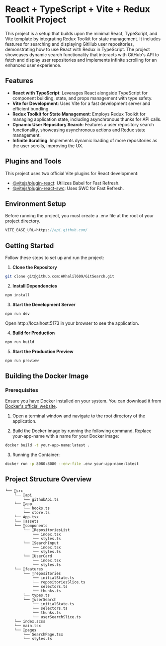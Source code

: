 # React + TypeScript + Vite + Redux Toolkit Project

This project is a setup that builds upon the minimal React, TypeScript, and Vite template by integrating Redux Toolkit for state management. It includes features for searching and displaying GitHub user repositories, demonstrating how to use React with Redux in TypeScript. The project showcases dynamic search functionality that interacts with GitHub's API to fetch and display user repositories and implements infinite scrolling for an enhanced user experience.

## Features

- **React with TypeScript**: Leverages React alongside TypeScript for component building, state, and props management with type safety.
- **Vite for Development**: Uses Vite for a fast development server and efficient bundling.
- **Redux Toolkit for State Management**: Employs Redux Toolkit for managing application state, including asynchronous thunks for API calls.
- **Dynamic User Repository Search**: Features a user repository search functionality, showcasing asynchronous actions and Redux state management.
- **Infinite Scrolling**: Implements dynamic loading of more repositories as the user scrolls, improving the UX.

## Plugins and Tools

This project uses two official Vite plugins for React development:

- [@vitejs/plugin-react](https://github.com/vitejs/vite-plugin-react/blob/main/packages/plugin-react/README.md): Utilizes Babel for Fast Refresh.
- [@vitejs/plugin-react-swc](https://github.com/vitejs/vite-plugin-react-swc): Uses SWC for Fast Refresh.

## Environment Setup

Before running the project, you must create a .env file at the root of your project directory.

```js
VITE_BASE_URL=https://api.github.com/
```

## Getting Started

Follow these steps to set up and run the project:

1. **Clone the Repository**

```bash
git clone git@github.com:AKhalil609/GitSearch.git
```

2. **Install Dependencies**

```bash
npm install
```

3. **Start the Development Server**

```bash
npm run dev
```

Open http://localhost:5173 in your browser to see the application.

4. **Build for Production**

```bash
npm run build
```

5. **Start the Production Preview**

```bash
npm run preview
```

## Building the Docker Image

### Prerequisites

Ensure you have Docker installed on your system. You can download it from [Docker's official website](https://www.docker.com/get-started/).

1. Open a terminal window and navigate to the root directory of the application.

2. Build the Docker image by running the following command. Replace your-app-name with a name for your Docker image:

```bash
docker build -t your-app-name:latest .
```

3. Running the Container:

```bash
docker run -p 8080:8080 --env-file .env your-app-name:latest
```

## Project Structure Overview

```
└── 📁src
    └── 📁api
        └── githubApi.ts
    └── 📁app
        └── hooks.ts
        └── store.ts
    └── App.tsx
    └── 📁assets
    └── 📁components
        └── 📁RepositoriesList
            └── index.tsx
            └── styles.ts
        └── 📁SearchInput
            └── index.tsx
            └── styles.ts
        └── 📁UserCard
            └── index.tsx
            └── styles.ts
    └── 📁features
        └── 📁repositories
            └── initialState.ts
            └── repositoriesSlice.ts
            └── selectors.ts
            └── thunks.ts
        └── types.ts
        └── 📁userSearch
            └── initialState.ts
            └── selectors.ts
            └── thunks.ts
            └── userSearchSlice.ts
    └── index.scss
    └── main.tsx
    └── 📁pages
        └── SearchPage.tsx
        └── styles.ts
```
